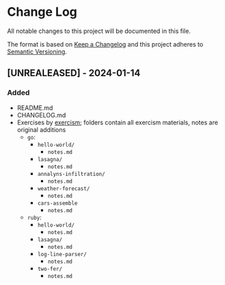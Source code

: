 # Change Log
All notable changes to this project will be documented in this file.
 
The format is based on [Keep a Changelog](http://keepachangelog.com/)
and this project adheres to [Semantic Versioning](http://semver.org/).
 
## [UNREALEASED] - 2024-01-14
### Added
- README.md
- CHANGELOG.md
- Exercises by [exercism](https://exercism.org); folders contain all exercism materials, notes are original additions
    - `go`:
        - `hello-world/`
            - `notes.md`
        - `lasagna/`
            - `notes.md`
        - `annalyns-infiltration/`
            - `notes.md`
        - `weather-forecast/`
            - `notes.md`
        - `cars-assemble`
            - `notes.md`
    - `ruby`: 
        - `hello-world/`
            - `notes.md`
        - `lasagna/`
            - `notes.md`
        - `log-line-parser/`
            - `notes.md`
        - `two-fer/`
            - `notes.md`
    
 